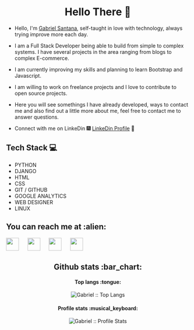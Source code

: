 
<h1 align="center"> Hello There 👋 </h1>


* Hello, I'm [Gabriel Santana](python.org), self-taught in love with technology, always trying improve more each day.

* I am a Full Stack Developer being able to build from simple to complex systems. I have several projects in the area ranging from blogs to complex E-commerce.

* I am currently improving my skills and planning to learn Bootstrap and Javascript.

* I am willing to work on freelance projects and I love to contribute to open source projects.
 
* Here you will see somethings I have already developed, ways to contact me and also find out a little more about me, feel free to contact me to answer questions.


* Connect with me on LinkeDin :fireworks: [LinkeDin Profile](https://www.linkedin.com/in/gabriel-santana-485767203) :sparkler:


## Tech Stack :computer:

* PYTHON
* DJANGO
* HTML
* CSS
* GIT / GITHUB
* GOOGLE ANALYTICS
* WEB DESIGNER
* LINUX

<h2>You can reach me at :alien:</h2>

<a href="https://instagram.com/gabriel_santana8975?igshid=52xsr6i7p0pc"><img width=35 src="https://cdn.worldvectorlogo.com/logos/instagram-2-1.svg"></a> &nbsp;&nbsp;&nbsp;&nbsp; <a href="https://www.linkedin.com/in/gabriel-santana-485767203"><img width=35 src="https://cdn.worldvectorlogo.com/logos/linkedin-icon.svg"></a> &nbsp;&nbsp;&nbsp;&nbsp; <a href="https://api.whatsapp.com/send?phone=5583981934037&text=Que%20bacana!%20%C3%89%20um%20prazer%20receber%20voc%C3%AA%20aqui%20no%20WhatsApp.%20Estou%20%C3%A0%20sua%20disposi%C3%A7%C3%A3o."><img width=35 src="https://cdn.worldvectorlogo.com/logos/whatsapp-symbol.svg"></a> &nbsp;&nbsp;&nbsp;&nbsp; <a href="https://t.me/Gabriel_8975"><img width=35 src="https://cdn.worldvectorlogo.com/logos/telegram.svg"></a>     


<h2 align="center">Github stats :bar_chart:</h2>


<h4 align="center">Top langs :tongue:</h4>

<p align="center"><img src="https://github-readme-stats.vercel.app/api/top-langs/?username=GabrielSantos198&langs_count=10&theme=tokyonight&layout=compact" alt="Gabriel :: Top Langs" /></p>

<h4 align="center">Profile stats :musical_keyboard:</h4>

<p align="center"><img src="https://github-readme-stats.vercel.app/api?username=GabrielSantos198&show_icons=true&theme=radical" alt="Gabriel :: Profile Stats" /></p>


